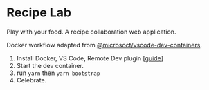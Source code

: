 # Recipe Lab

Play with your food. A recipe collaboration web application.

Docker workflow adapted from [@microsoct/vscode-dev-containers](https://github.com/microsoft/vscode-dev-containers/tree/master/containers/javascript-node-postgres).

1. Install Docker, VS Code, Remote Dev plugin [[guide](https://code.visualstudio.com/docs/remote/containers#_getting-started)]
2. Start the dev container.
3. run `yarn` then `yarn bootstrap`
4. Celebrate.
